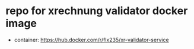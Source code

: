 # repo for xrechnung validator docker image

- container: https://hub.docker.com/r/flx235/xr-validator-service
